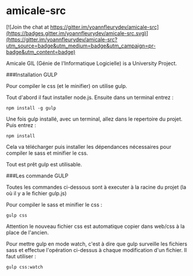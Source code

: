 amicale-src
===========

[![Join the chat at https://gitter.im/yoannfleurydev/amicale-src](https://badges.gitter.im/yoannfleurydev/amicale-src.svg)](https://gitter.im/yoannfleurydev/amicale-src?utm_source=badge&utm_medium=badge&utm_campaign=pr-badge&utm_content=badge)

Amicale GIL (Génie de l'Informatique Logicielle) is a University Project.

###Installation GULP

Pour compiler le css (et le minifier) on utilise gulp.

Tout d'abord il faut installer node.js.
Ensuite dans un terminal entrez : 

<code>npm install -g gulp</code>

Une fois gulp installé, avec un terminal, allez dans le repertoire du projet. Puis entrez :

<code>npm install</code>

Cela va télécharger puis installer les dépendances nécessaires pour compiler le sass et minifier le css.

Tout est prêt gulp est utilisable.

###Les commande GULP

Toutes les commandes ci-dessous sont à executer à la racine du projet (la où il y a le fichier gulp.js)

Pour compiler le sass et minifier le css :

<code>gulp css</code>

Attention le nouveau fichier css est automatique copier dans web/css à la place de l'ancien.

Pour mettre gulp en mode watch, c'est à dire que gulp surveille les fichiers sass et effectue l'opération ci-dessus à chaque 
modification d'un fichier. Il faut utiliser :

<code>gulp css:watch</code>
